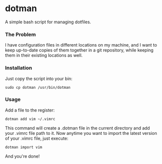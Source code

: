 dotman
======

A simple bash script for managing dotfiles.

### The Problem
I have configuration files in different locations on my machine, and I want to keep up-to-date copies of them together in a git repository, while keeping them in their existing locations as well.

### Installation
Just copy the script into your bin:

`sudo cp dotman /usr/bin/dotman`

### Usage
Add a file to the register:

`dotman add vim ~/.vimrc`

This command will create a .dotman file in the current directory and add your .vimrc file path to it. Now anytime you want to import the latest version of your .vimrc file, just execute:

`dotman import vim`

And you're done!

